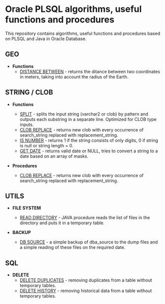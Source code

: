 # Oracle PLSQL algorithms, useful functions and procedures

This repository contains algorithms, useful functions and procedures 
based on PLSQL and Java in Oracle Database.

## GEO

* **Functions**
  * [DISTANCE BETWEEN](geo/distance_between.ddl) - returns the ditance between two coordinates in meters, taking into account the radius of the Earth.


## STRING / CLOB

* **Functions**
  * [SPLIT](string/split_.ddl) - splits the input string (varchar2 or clob) by pattern and outputs each substring in a separate line. Optimized for CLOB type inputs.
  * [CLOB REPLACE](string/clob_replace_f.ddl) - returns new clob with every occurrence of search_string replaced with replacement_string.
  * [IS NUMBER](string/is_number.ddl) - returns 1 if the string consists of only digits, 0 if string is null or string length = 0.
  * [GET DATE](string/get_date.ddl) -  returns valid date or NULL, tries to convert a string to a date based on an array of masks.

* **Procedures**
  * [CLOB REPLACE](string/clob_replace.ddl) - returns new clob with every occurrence of search_string replaced with replacement_string.


## UTILS

* **FILE SYSTEM**
  * [READ DIRECTORY](utils/read_dir) - JAVA procedure reads the list of files in the directory and puts it in a temporary table.

* **BACKUP**
  * [DB SOURCE](utils/db_src) - a simple backup of dba_source to the dump files and a simple reading of these files on the required date.


## SQL

* **DELETE**
  * [DELETE DUPLICATES](sql/delete_duplicates.sql) - removing duplicates from a table without temporary tables.
  * [DELETE HISTORY](sql/delete_history.sql) - removing historical data from a table without temporary tables.

